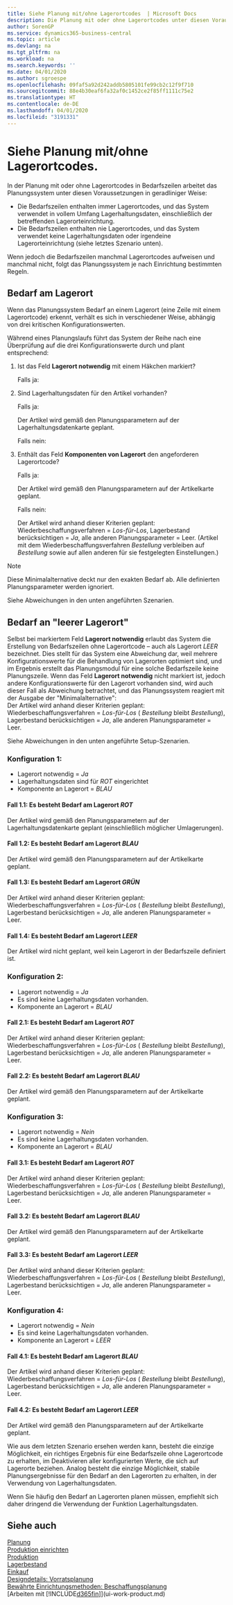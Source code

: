 ```yaml
---
title: Siehe Planung mit/ohne Lagerortcodes  | Microsoft Docs
description: Die Planung mit oder ohne Lagerortcodes unter diesen Voraussetzungen in geradliniger Weise ist wichtig zu verstehen.
author: SorenGP
ms.service: dynamics365-business-central
ms.topic: article
ms.devlang: na
ms.tgt_pltfrm: na
ms.workload: na
ms.search.keywords: ''
ms.date: 04/01/2020
ms.author: sgroespe
ms.openlocfilehash: 09faf5a92d242addb5805101fe99cb2c12f9f710
ms.sourcegitcommit: 88e4b30eaf6fa32af0c1452ce2f85ff1111c75e2
ms.translationtype: HT
ms.contentlocale: de-DE
ms.lasthandoff: 04/01/2020
ms.locfileid: "3191331"
---
```

# <a name="planning-with-or-without-locations"></a>Siehe Planung mit/ohne Lagerortcodes.
In der Planung mit oder ohne Lagerortcodes in Bedarfszeilen arbeitet das Planungssystem unter diesen Voraussetzungen in geradliniger Weise:  

-   Die Bedarfszeilen enthalten immer Lagerortcodes, und das System verwendet in vollem Umfang Lagerhaltungsdaten, einschließlich der betreffenden Lagerorteinrichtung.  
-   Die Bedarfszeilen enthalten nie Lagerortcodes, und das System verwendet keine Lagerhaltungsdaten oder irgendeine Lagerorteinrichtung (siehe letztes Szenario unten).  

Wenn jedoch die Bedarfszeilen manchmal Lagerortcodes aufweisen und manchmal nicht, folgt das Planungssystem je nach Einrichtung bestimmten Regeln.  

## <a name="demand-at-location"></a>Bedarf am Lagerort  
Wenn das Planungssystem Bedarf an einem Lagerort (eine Zeile mit einem Lagerortcode) erkennt, verhält es sich in verschiedener Weise, abhängig von drei kritischen Konfigurationswerten.  

Während eines Planungslaufs führt das System der Reihe nach eine Überprüfung auf die drei Konfigurationswerte durch und plant entsprechend:  

1.  Ist das Feld **Lagerort notwendig** mit einem Häkchen markiert?  

    Falls ja:  

2.  Sind Lagerhaltungsdaten für den Artikel vorhanden?  

    Falls ja:  

    Der Artikel wird gemäß den Planungsparametern auf der Lagerhaltungsdatenkarte geplant.  

    Falls nein:  

3.  Enthält das Feld **Komponenten von Lagerort** den angeforderen Lagerortcode?  

    Falls ja:  

    Der Artikel wird gemäß den Planungsparametern auf der Artikelkarte geplant.  

    Falls nein:  

    Der Artikel wird anhand dieser Kriterien geplant: Wiederbeschaffungsverfahren =  *Los-für-Los*, Lagerbestand berücksichtigen =  *Ja*, alle anderen Planungsparameter = Leer. (Artikel mit dem Wiederbeschaffungsverfahren  *Bestellung* verbleiben auf  *Bestellung* sowie auf allen anderen für sie festgelegten Einstellungen.)  

> [!NOTE]  
>  Diese Minimalalternative deckt nur den exakten Bedarf ab. Alle definierten Planungsparameter werden ignoriert.  

Siehe Abweichungen in den unten angeführten Szenarien.  

## <a name="demand-at-blank-location"></a>Bedarf an "leerer Lagerort"  
Selbst bei markiertem Feld **Lagerort notwendig** erlaubt das System die Erstellung von Bedarfszeilen ohne Lagerortcode – auch als Lagerort *LEER* bezeichnet. Dies stellt für das System eine Abweichung dar, weil mehrere Konfigurationswerte für die Behandlung von Lagerorten optimiert sind, und im Ergebnis erstellt das Planungsmodul für eine solche Bedarfszeile keine Planungszeile. Wenn das Feld **Lagerort notwendig** nicht markiert ist, jedoch andere Konfigurationswerte für den Lagerort vorhanden sind, wird auch dieser Fall als Abweichung betrachtet, und das Planungssystem reagiert mit der Ausgabe der "Minimalalternative":   
Der Artikel wird anhand dieser Kriterien geplant: Wiederbeschaffungsverfahren =  *Los-für-Los* ( *Bestellung* bleibt *Bestellung*), Lagerbestand berücksichtigen =  *Ja*, alle anderen Planungsparameter = Leer.  

Siehe Abweichungen in den unten angeführte Setup-Szenarien.  

### <a name="setup-1"></a>Konfiguration 1:  

-   Lagerort notwendig = *Ja*  
-   Lagerhaltungsdaten sind für  *ROT* eingerichtet  
-   Komponente an Lagerort =  *BLAU*  

#### <a name="case-11-demand-is-at--red-location"></a>Fall 1.1: Es besteht Bedarf am Lagerort  *ROT*  

Der Artikel wird gemäß den Planungsparametern auf der Lagerhaltungsdatenkarte geplant (einschließlich möglicher Umlagerungen).  

#### <a name="case-12-demand-is-at--blue-location"></a>Fall 1.2: Es besteht Bedarf am Lagerort *BLAU*  

Der Artikel wird gemäß den Planungsparametern auf der Artikelkarte geplant.  

#### <a name="case-13-demand-is-at--green-location"></a>Fall 1.3: Es besteht Bedarf am Lagerort  *GRÜN*  

Der Artikel wird anhand dieser Kriterien geplant: Wiederbeschaffungsverfahren =  *Los-für-Los* ( *Bestellung* bleibt  *Bestellung*), Lagerbestand berücksichtigen =  *Ja*, alle anderen Planungsparameter = Leer.  

#### <a name="case-14-demand-is-at--blank-location"></a>Fall 1.4: Es besteht Bedarf am Lagerort *LEER*  

Der Artikel wird nicht geplant, weil kein Lagerort in der Bedarfszeile definiert ist.  

### <a name="setup-2"></a>Konfiguration 2:  

-   Lagerort notwendig = *Ja*  
-   Es sind keine Lagerhaltungsdaten vorhanden.  
-   Komponente an Lagerort =  *BLAU*  

#### <a name="case-21-demand-is-at--red-location"></a>Fall 2.1: Es besteht Bedarf am Lagerort  *ROT*  

Der Artikel wird anhand dieser Kriterien geplant: Wiederbeschaffungsverfahren =  *Los-für-Los* ( *Bestellung* bleibt  *Bestellung*), Lagerbestand berücksichtigen =  *Ja*, alle anderen Planungsparameter = Leer.  

#### <a name="case-22-demand-is-at--blue-location"></a>Fall 2.2: Es besteht Bedarf am Lagerort *BLAU*  

Der Artikel wird gemäß den Planungsparametern auf der Artikelkarte geplant.  

### <a name="setup-3"></a>Konfiguration 3:  

-   Lagerort notwendig = *Nein*  
-   Es sind keine Lagerhaltungsdaten vorhanden.  
-   Komponente an Lagerort =  *BLAU*  

#### <a name="case-31-demand-is-at--red-location"></a>Fall 3.1: Es besteht Bedarf am Lagerort  *ROT*  

Der Artikel wird anhand dieser Kriterien geplant: Wiederbeschaffungsverfahren =  *Los-für-Los* ( *Bestellung* bleibt  *Bestellung*), Lagerbestand berücksichtigen =  *Ja*, alle anderen Planungsparameter = Leer.  

#### <a name="case-32-demand-is-at--blue-location"></a>Fall 3.2: Es besteht Bedarf am Lagerort *BLAU*  

Der Artikel wird gemäß den Planungsparametern auf der Artikelkarte geplant.  

#### <a name="case-33-demand-is-at--blank-location"></a>Fall 3.3: Es besteht Bedarf am Lagerort  *LEER*  

Der Artikel wird anhand dieser Kriterien geplant: Wiederbeschaffungsverfahren =  *Los-für-Los* ( *Bestellung* bleibt  *Bestellung*), Lagerbestand berücksichtigen =  *Ja*, alle anderen Planungsparameter = Leer.  

### <a name="setup-4"></a>Konfiguration 4:  

-   Lagerort notwendig = *Nein*  
-   Es sind keine Lagerhaltungsdaten vorhanden.  
-   Komponente an Lagerort =  *LEER*  

#### <a name="case-41-demand-is-at--blue-location"></a>Fall 4.1: Es besteht Bedarf am Lagerort  *BLAU*  

Der Artikel wird anhand dieser Kriterien geplant: Wiederbeschaffungsverfahren =  *Los-für-Los* ( *Bestellung* bleibt  *Bestellung*), Lagerbestand berücksichtigen =  *Ja*, alle anderen Planungsparameter = Leer.  

#### <a name="case-42-demand-is-at--blank-location"></a>Fall 4.2: Es besteht Bedarf am Lagerort  *LEER*  

Der Artikel wird gemäß den Planungsparametern auf der Artikelkarte geplant.  

Wie aus dem letzten Szenario ersehen werden kann, besteht die einzige Möglichkeit, ein richtiges Ergebnis für eine Bedarfszeile ohne Lagerortcode zu erhalten, im Deaktivieren aller konfigurierten Werte, die sich auf Lagerorte beziehen. Analog besteht die einzige Möglichkeit, stabile Planungsergebnisse für den Bedarf an den Lagerorten zu erhalten, in der Verwendung von Lagerhaltungsdaten.  

Wenn Sie häufig den Bedarf an Lagerorten planen müssen, empfiehlt sich daher dringend die Verwendung der Funktion Lagerhaltungsdaten.  

## <a name="see-also"></a>Siehe auch
[Planung](production-planning.md)    
[Produktion einrichten](production-configure-production-processes.md)  
[Produktion](production-manage-manufacturing.md)    
[Lagerbestand](inventory-manage-inventory.md)  
[Einkauf](purchasing-manage-purchasing.md)  
[Designdetails: Vorratsplanung](design-details-supply-planning.md)   
[Bewährte Einrichtungsmethoden: Beschaffungsplanung](setup-best-practices-supply-planning.md)  
[Arbeiten mit [!INCLUDE[d365fin](includes/d365fin_md.md)]](ui-work-product.md)  
